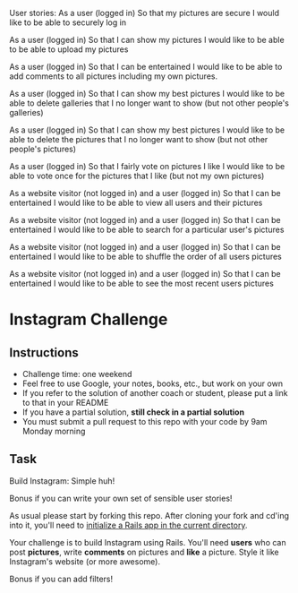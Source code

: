 
User stories:
As a user (logged in)
So that my pictures are secure
I would like to be able to securely log in

As a user (logged in)
So that I can show my pictures
I would like to be able to be able to upload my pictures

As a user (logged in)
So that I can be entertained
I would like to be able to add comments to all pictures including my own pictures.

As a user (logged in)
So that I can show my best pictures
I would like to be able to delete galleries that I no longer want to show (but not other people's galleries)

As a user (logged in)
So that I can show my best pictures
I would like to be able to delete the pictures that I no longer want to show (but not other people's pictures)

As a user (logged in)
So that I fairly vote on pictures I like
I would like to be able to vote once for the pictures that I like (but not my own pictures)

As a website visitor (not logged in) and a user (logged in)
So that I can be entertained
I would like to be able to view all users and their pictures

As a website visitor (not logged in) and a user (logged in)
So that I can be entertained
I would like to be able to search for a particular user's pictures

As a website visitor (not logged in) and a user (logged in)
So that I can be entertained
I would like to be able to shuffle the order of all users pictures

As a website visitor (not logged in) and a user (logged in)
So that I can be entertained
I would like to be able to see the most recent users pictures

Instagram Challenge
===================

Instructions
-------
* Challenge time: one weekend
* Feel free to use Google, your notes, books, etc., but work on your own
* If you refer to the solution of another coach or student, please put a link to that in your README
* If you have a partial solution, **still check in a partial solution**
* You must submit a pull request to this repo with your code by 9am Monday morning

Task
-----

Build Instagram: Simple huh!

Bonus if you can write your own set of sensible user stories!

As usual please start by forking this repo. After cloning your fork and cd'ing into it, you'll need to [initialize a Rails app in the current directory](http://blog.jasonmeridth.com/posts/create-rails-application-in-current-directory/).

Your challenge is to build Instagram using Rails. You'll need **users** who can post **pictures**, write **comments** on pictures and **like** a picture. Style it like Instagram's website (or more awesome).

Bonus if you can add filters!
